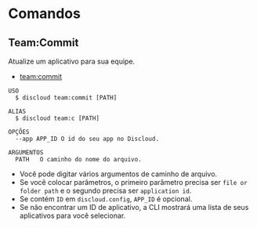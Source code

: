 # Comandos

## Team:Commit

Atualize um aplicativo para sua equipe.

- [team:commit](#teamcommit)

```sh-session
USO
  $ discloud team:commit [PATH]

ALIAS
  $ discloud team:c [PATH]

OPÇÕES
  --app APP_ID O id do seu app no ​​Discloud.

ARGUMENTOS
  PATH   O caminho do nome do arquivo.
```

- Você pode digitar vários argumentos de caminho de arquivo.
- Se você colocar parâmetros, o primeiro parâmetro precisa ser `file or folder path` e o segundo precisa ser `application id`.
- Se contém `ID` em `discloud.config`, `APP_ID` ​​é opcional.
- Se não encontrar um ID de aplicativo, a CLI mostrará uma lista de seus aplicativos para você selecionar.
